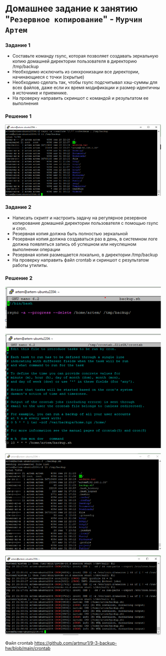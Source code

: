 # Домашнее задание к занятию "`Резервное копирование`" - `Мурчин Артем`

### Задание 1
- Составьте команду rsync, которая позволяет создавать зеркальную копию домашней директории пользователя в директорию /tmp/backup
- Необходимо исключить из синхронизации все директории, начинающиеся с точки (скрытые)
- Необходимо сделать так, чтобы rsync подсчитывал хэш-суммы для всех файлов, даже если их время модификации и размер идентичны в источнике и приемнике.
- На проверку направить скриншот с командой и результатом ее выполнения

### Решение 1

![alt text](https://github.com/artmur1/9-3-backup-hw/blob/main/9-3-1.png)

### Задание 2
- Написать скрипт и настроить задачу на регулярное резервное копирование домашней директории пользователя с помощью rsync и cron.
- Резервная копия должна быть полностью зеркальной
- Резервная копия должна создаваться раз в день, в системном логе должна появляться запись об успешном или неуспешном выполнении операции
- Резервная копия размещается локально, в директории /tmp/backup
- На проверку направить файл crontab и скриншот с результатом работы утилиты.

### Решение 2
![alt text](https://github.com/artmur1/9-3-backup-hw/blob/main/9-3-2-3.png)

![alt text](https://github.com/artmur1/9-3-backup-hw/blob/main/9-3-2-4.png)

![alt text](https://github.com/artmur1/9-3-backup-hw/blob/main/9-3-2-2.png)

![alt text](https://github.com/artmur1/9-3-backup-hw/blob/main/9-3-2-1.png)

Файл crontab
https://github.com/artmur1/9-3-backup-hw/blob/main/crontab
